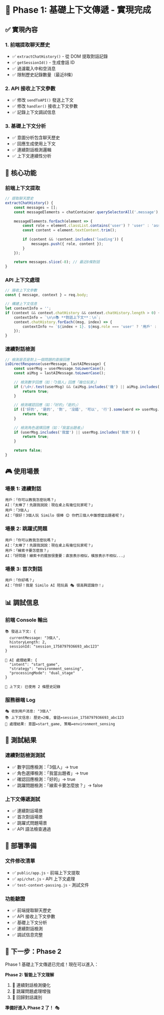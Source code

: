 # 🎯 Phase 1: 基礎上下文傳遞 - 實現完成

## ✅ **實現內容**

### **1. 前端提取聊天歷史**
- ✅ `extractChatHistory()` - 從 DOM 提取對話記錄
- ✅ `getSessionId()` - 生成會話 ID
- ✅ 過濾載入中和空消息
- ✅ 限制歷史記錄數量（最近8條）

### **2. API 接收上下文參數**
- ✅ 修改 `sendToAPI()` 發送上下文
- ✅ 修改 `handler()` 接收上下文參數
- ✅ 記錄上下文調試信息

### **3. 基礎上下文分析**
- ✅ 意圖分析包含聊天歷史
- ✅ 回應生成使用上下文
- ✅ 連續對話檢測邏輯
- ✅ 上下文連續性分析

## 🔧 **核心功能**

### **前端上下文提取**
```javascript
// 提取聊天歷史
extractChatHistory() {
    const messages = [];
    const messageElements = chatContainer.querySelectorAll('.message');
    
    messageElements.forEach(element => {
        const role = element.classList.contains('user') ? 'user' : 'assistant';
        const content = element.textContent.trim();
        
        if (content && !content.includes('loading')) {
            messages.push({ role, content });
        }
    });
    
    return messages.slice(-8); // 最近8條對話
}
```

### **API 上下文處理**
```javascript
// 接收上下文參數
const { message, context } = req.body;

// 構建上下文信息
let contextInfo = '';
if (context && context.chatHistory && context.chatHistory.length > 0) {
    contextInfo = `\n\n📚 **對話上下文**：\n`;
    context.chatHistory.forEach((msg, index) => {
        contextInfo += `${index + 1}. ${msg.role === 'user' ? '用戶' : 'AI'}: ${msg.content}\n`;
    });
}
```

### **連續對話檢測**
```javascript
// 檢測是否是對上一個問題的直接回應
isDirectResponse(userMessage, lastAIMessage) {
    const userMsg = userMessage.toLowerCase();
    const aiMsg = lastAIMessage.toLowerCase();
    
    // 檢測數字回應（如：「3個人」回應「幾位玩家」）
    if (/\d+/.test(userMsg) && (aiMsg.includes('幾') || aiMsg.includes('多少'))) {
        return true;
    }
    
    // 檢測確認回應（如：「好的」「是的」）
    if (['好的', '是的', '對', '沒錯', '可以', '行'].some(word => userMsg.includes(word))) {
        return true;
    }
    
    // 檢測角色選擇回應（如：「我當出題者」）
    if (userMsg.includes('我當') || userMsg.includes('我來')) {
        return true;
    }
    
    return false;
}
```

## 🎮 **使用場景**

### **場景 1: 連續對話**
```
用戶：「你可以教我怎麼玩嗎？」
AI：「太棒了！先跟我說說：現在桌上有幾位玩家呢？」
用戶：「3個人」
AI：「很好！3個人玩 Similo 很棒 😊 你們三個人中誰想當出題者呢？」
```

### **場景 2: 跳躍式問題**
```
用戶：「你可以教我怎麼玩嗎？」
AI：「太棒了！先跟我說說：現在桌上有幾位玩家呢？」
用戶：「線索卡要怎麼放？」
AI：「好問題！線索卡的擺放很重要：直放表示相似，橫放表示不相似...」
```

### **場景 3: 首次對話**
```
用戶：「你好嗎？」
AI：「你好！我是 Similo AI 陪玩員 🎭 很高興認識你！」
```

## 📊 **調試信息**

### **前端 Console 輸出**
```
📚 發送上下文: {
  currentMessage: "3個人",
  historyLength: 2,
  sessionId: "session_1758797936693_abc123"
}

🎯 AI 處理結果: {
  "intent": "start_game",
  "strategy": "environment_sensing",
  "processingMode": "dual_stage"
}

🔗 上下文: 已使用 2 條歷史記錄
```

### **服務器端 Log**
```
🎭 收到用戶消息: "3個人"
📚 上下文信息: 歷史=2條, 會話=session_1758797936693_abc123
🎯 處理結果: 意圖=start_game, 策略=environment_sensing
```

## 🧪 **測試結果**

### **連續對話檢測測試**
- ✅ 數字回應檢測：「3個人」→ true
- ✅ 角色選擇檢測：「我當出題者」→ true  
- ✅ 確認回應檢測：「好的」→ true
- ✅ 跳躍問題檢測：「線索卡要怎麼放？」→ false

### **上下文傳遞測試**
- ✅ 連續對話場景
- ✅ 首次對話場景
- ✅ 跳躍式問題場景
- ✅ API 語法檢查通過

## 🚀 **部署準備**

### **文件修改清單**
- ✅ `public/app.js` - 前端上下文提取
- ✅ `api/chat.js` - API 上下文處理
- ✅ `test-context-passing.js` - 測試文件

### **功能驗證**
- ✅ 前端提取聊天歷史
- ✅ API 接收上下文參數
- ✅ 基礎上下文分析
- ✅ 連續對話檢測
- ✅ 調試信息完整

## 🎯 **下一步：Phase 2**

Phase 1 基礎上下文傳遞已完成！現在可以進入：

**Phase 2: 智能上下文理解**
1. 🎯 連續對話檢測優化
2. 🎯 跳躍問題處理增強
3. 🎯 回歸對話識別

**準備好進入 Phase 2 了！** 🎭

